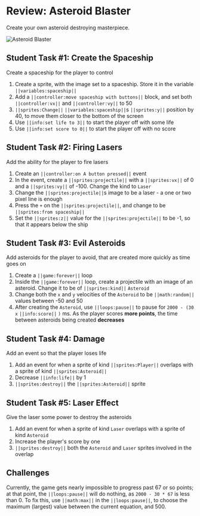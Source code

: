 # Review: Asteroid Blaster

Create your own asteroid destroying masterpiece.

![Asteroid Blaster](/static/courses/csintro1/review/asteroid-blaster.gif)

## Student Task #1: Create the Spaceship

Create a spaceship for the player to control

1. Create a sprite, with the image set to a spaceship. Store it in the variable ``||variables:spaceship||``
2. Add a ``||controller:move spaceship with buttons||`` block, and set both ``||controller:vx||`` and ``||controller:vy||`` to 50
3. ``||sprites:Change||`` ``||variables:spaceship||``s ``||sprites:y||`` position by 40, to move them closer to the bottom of the screen
4. Use ``||info:set life to 3||`` to start the player off with some life
5. Use ``||info:set score to 0||`` to start the player off with no score

## Student Task #2: Firing Lasers

Add the ability for the player to fire lasers

1. Create an ``||controller:on A button pressed||`` event
2. In the event, create a ``||sprites:projectile||`` with a ``||sprites:vx||`` of 0 and a ``||sprites:vy||`` of -100. Change the kind to ``Laser``
3. Change the ``||sprites:projectile||``s image to be a laser - a one or two pixel line is enough
4. Press the ``+`` on the ``||sprites:projectile||``, and change to be ``||sprites:from spaceship||``
5. Set the ``||sprites:z||`` value for the ``||sprites:projectile||`` to be -1, so that it appears below the ship

## Student Task #3: Evil Asteroids

Add asteroids for the player to avoid, that are created more quickly as time goes on

1. Create a ``||game:forever||`` loop
2. Inside the ``||game:forever||`` loop, create a projectile with an image of an asteroid. Change it to be of ``||sprites:kind||`` ``Asteroid``
3. Change both the ``x`` and ``y`` velocities of the ``Asteroid`` to be ``||math:random||`` values between -50 and 50
4. After creating the ``Asteroid``, use ``||loops:pause||`` to pause for `2000 - (30 x` ``||info:score||`` `)` ms. As the player scores **more points**, the time between asteroids being created **decreases**

## Student Task #4: Damage

Add an event so that the player loses life 

1. Add an event for when a sprite of kind ``||sprites:Player||`` overlaps with a sprite of kind ``||sprites:Asteroid||``
2. Decrease ``||info:life||`` by 1
3. ``||sprites:destroy||`` the ``||sprites:Asteroid||`` sprite

## Student Task #5: Laser Effect

Give the laser some power to destroy the asteroids

1. Add an event for when a sprite of kind ``Laser`` overlaps with a sprite of kind ``Asteroid``
2. Increase the player's score by one
3. ``||sprites:destroy||`` both the ``Asteroid`` and ``Laser`` sprites involved in the overlap

## Challenges

Currently, the game gets nearly impossible to progress past 67 or so points; at that point, the ``||loops:pause||`` will do nothing, as ``2000 - 30 * 67`` is less than 0. To fix this, use ``||math:max||`` in the ``||loops:pause||``, to choose the maximum (largest) value between the current equation, and 500.
